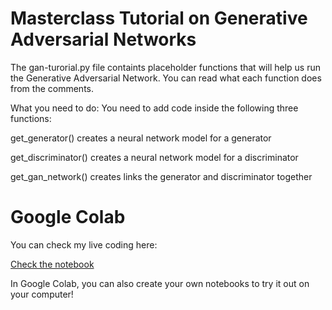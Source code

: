 # Masterclass Tutorial on Generative Adversarial Networks

The gan-turorial.py file containts placeholder functions that will help us run the Generative Adversarial Network. You can read what each function does from the comments.



What you need to do:
You need to add code inside the following three functions:

get_generator() creates a neural network model for a generator

get_discriminator() creates a neural network model for a discriminator

get_gan_network() creates links the generator and discriminator together



# Google Colab

You can check my live coding here:

[Check the notebook](https://colab.research.google.com/drive/1FYoIlA9IYAL-H0ibMJdlZpUueqoXyJ64)

In Google Colab, you can also create your own notebooks to try it out on your computer!

